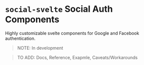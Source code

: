 # `social-svelte` Social Auth Components

Highly customizable svelte components for Google and Facebook authentication.

> NOTE: In development

> TO ADD: Docs, Reference, Exapmle, Caveats/Workarounds